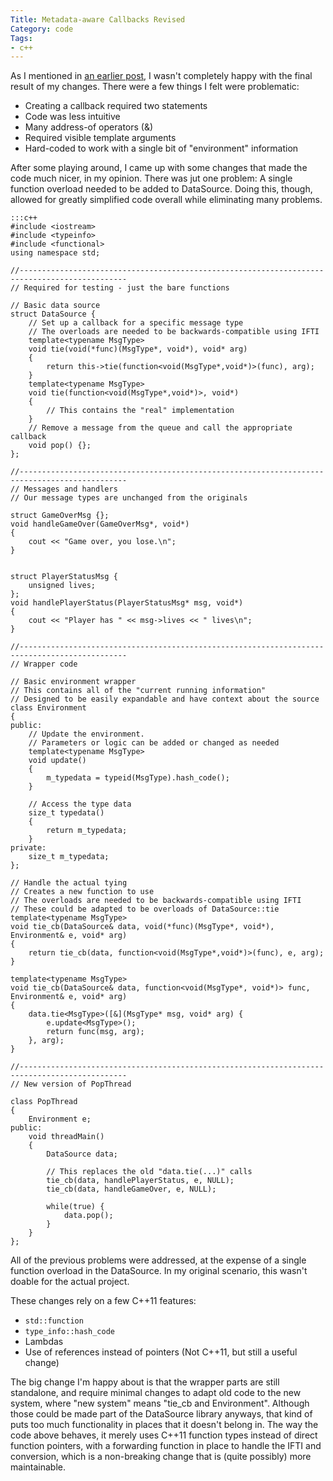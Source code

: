 ```yaml
---
Title: Metadata-aware Callbacks Revised
Category: code
Tags:
- c++
---
```


As I mentioned in [an earlier post], I wasn't completely happy with the final result of my changes. There were a few things I felt were problematic:

- Creating a callback required two statements
- Code was less intuitive
- Many address-of operators (&amp;)
- Required visible template arguments
- Hard-coded to work with a single bit of "environment" information

After some playing around, I came up with some changes that made the code much nicer, in my opinion. There was jut one problem: A single function overload needed to be added to DataSource. Doing this, though, allowed for greatly simplified code overall while eliminating many problems.

	:::c++
	#include <iostream>
	#include <typeinfo>
	#include <functional>
	using namespace std;

	//----------------------------------------------------------------------------------------------
	// Required for testing - just the bare functions

	// Basic data source
	struct DataSource {
		// Set up a callback for a specific message type
		// The overloads are needed to be backwards-compatible using IFTI
		template<typename MsgType>
		void tie(void(*func)(MsgType*, void*), void* arg)
		{
			return this->tie(function<void(MsgType*,void*)>(func), arg);
		}
		template<typename MsgType>
		void tie(function<void(MsgType*,void*)>, void*)
		{
			// This contains the "real" implementation
		}
		// Remove a message from the queue and call the appropriate callback
		void pop() {};
	};

	//----------------------------------------------------------------------------------------------
	// Messages and handlers
	// Our message types are unchanged from the originals

	struct GameOverMsg {};
	void handleGameOver(GameOverMsg*, void*)
	{
		cout << "Game over, you lose.\n";
	}


	struct PlayerStatusMsg {
		unsigned lives;
	};
	void handlePlayerStatus(PlayerStatusMsg* msg, void*)
	{
		cout << "Player has " << msg->lives << " lives\n";
	}

	//----------------------------------------------------------------------------------------------
	// Wrapper code

	// Basic environment wrapper
	// This contains all of the "current running information"
	// Designed to be easily expandable and have context about the source
	class Environment
	{
	public:
		// Update the environment.
		// Parameters or logic can be added or changed as needed
		template<typename MsgType>
		void update()
		{
			m_typedata = typeid(MsgType).hash_code();
		}

		// Access the type data
		size_t typedata()
		{
			return m_typedata;
		}
	private:
		size_t m_typedata;
	};

	// Handle the actual tying
	// Creates a new function to use
	// The overloads are needed to be backwards-compatible using IFTI
	// These could be adapted to be overloads of DataSource::tie
	template<typename MsgType>
	void tie_cb(DataSource& data, void(*func)(MsgType*, void*), Environment& e, void* arg)
	{
		return tie_cb(data, function<void(MsgType*,void*)>(func), e, arg);
	}

	template<typename MsgType>
	void tie_cb(DataSource& data, function<void(MsgType*, void*)> func, Environment& e, void* arg)
	{
		data.tie<MsgType>([&](MsgType* msg, void* arg) {
			e.update<MsgType>();
			return func(msg, arg);
		}, arg);
	}

	//----------------------------------------------------------------------------------------------
	// New version of PopThread

	class PopThread
	{
		Environment e;
	public:
		void threadMain()
		{
			DataSource data;

			// This replaces the old "data.tie(...)" calls
			tie_cb(data, handlePlayerStatus, e, NULL);
			tie_cb(data, handleGameOver, e, NULL);

			while(true) {
				data.pop();
			}
		}
	};

All of the previous problems were addressed, at the expense of a single function overload in the DataSource. In my original scenario, this wasn't doable for the actual project.

These changes rely on a few C++11 features:

- `std::function`
- `type_info::hash_code`
- Lambdas
- Use of references instead of pointers (Not C++11, but still a useful change)

The big change I'm happy about is that the wrapper parts are still standalone, and require minimal changes to adapt old code to the new system, where "new system" means "tie_cb and Environment". Although those could be made part of the DataSource library anyways, that kind of puts too much functionality in places that it doesn't belong in. The way the code above behaves, it merely uses C++11 function types instead of direct function pointers, with a forwarding function in place to handle the IFTI and conversion, which is a non-breaking change that is (quite possibly) more maintainable.

[an earlier post]: {filename}/2013/08/10-metadata-aware-callbacks.md
